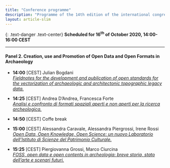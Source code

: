 ```yaml
---
title: "Conference programme"
description: "Programme of the 14th edition of the international congress ArcheoFOSS: open software, hardware, processes, data, and formats in archaeological research"
layout: article-slim
---
```



{: .text-danger .text-center}
**Scheduled for 16<sup>th</sup> of October 2020, 14:00-16:00 CEST**

---


#### Panel 2. Creation, use and Promotion of Open Data and Open Formats in Archaeology


- **14:00** [CEST] Julian Bogdani  
[*Fieldnotes for the development and publication of open standards for the vectorization of archaeologic and architectonic topographic legacy data.*](/abstracts/bogdani)

- **14:25** [CEST] Andrea D’Andrea, Francesca Forte  
[*Analisi e confronto di formati spaziali aperti e non aperti per la ricerca archeologica.*](/abstracts/d-andrea)

- **14:50** [CEST] Coffe break

- **15:00** [CEST] Alessandra Caravale, Alessandra Piergrossi, Irene Rossi  
[*Open Data, Open Knowledge, Open Science: un nuovo Laboratorio dell’Istituto di Scienze del Patrimonio Culturale.*](/abstracts/caravale)

- **15:25** [CEST] Piergiovanna Grossi, Marco Ciurcina  
[*FOSS, open data e open contents in archeologia: breve storia, stato dell’arte e scenari futuri.*](/abstracts/grossi)
